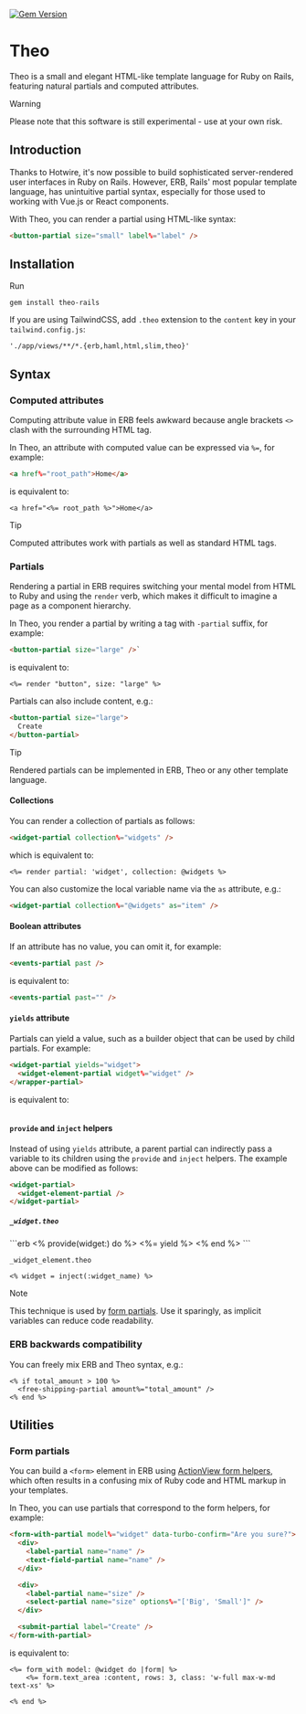[![Gem Version](https://badge.fury.io/rb/theo-rails.svg)](https://badge.fury.io/rb/theo-rails)

# Theo
Theo is a small and elegant HTML-like template language for Ruby on Rails, featuring natural partials and computed attributes.

> [!WARNING]
> Please note that this software is still experimental - use at your own risk.


## Introduction

Thanks to Hotwire, it's now possible to build sophisticated server-rendered user interfaces in Ruby on Rails. However, ERB, Rails' most popular template language, has unintuitive partial syntax, especially for those used to working with Vue.js or React components.

With Theo, you can render a partial using HTML-like syntax:
```html
<button-partial size="small" label%="label" />
```


## Installation

Run

    gem install theo-rails

If you are using TailwindCSS, add `.theo` extension to the `content` key in your `tailwind.config.js`:

    './app/views/**/*.{erb,haml,html,slim,theo}'


## Syntax


### Computed attributes

Computing attribute value in ERB feels awkward because angle brackets `<>` clash with the surrounding HTML tag.

In Theo, an attribute with computed value can be expressed via `%=`, for example:
```html
<a href%="root_path">Home</a>
```
is equivalent to:
```erb
<a href="<%= root_path %>">Home</a>
```
> [!TIP]  
> Computed attributes work with partials as well as standard HTML tags.


### Partials

Rendering a partial in ERB requires switching your mental model from HTML to Ruby and using the `render` verb, which makes it difficult to imagine a page as a component hierarchy.

In Theo, you render a partial by writing a tag with `-partial` suffix, for example:
```html
<button-partial size="large" />`
```
is equivalent to:
```erb
<%= render "button", size: "large" %>
```

Partials can also include content, e.g.:
```html
<button-partial size="large">
  Create
</button-partial>
```

> [!TIP]
> Rendered partials can be implemented in ERB, Theo or any other template language.


#### Collections

You can render a collection of partials as follows:
```html
<widget-partial collection%="widgets" />
```
which is equivalent to:
```erb
<%= render partial: 'widget', collection: @widgets %>
```

You can also customize the local variable name via the `as` attribute, e.g.:
```html
<widget-partial collection%="@widgets" as="item" />
```


#### Boolean attributes

If an attribute has no value, you can omit it, for example:
```html
<events-partial past />
```
is equivalent to:
```html
<events-partial past="" />
```


#### `yields` attribute

Partials can yield a value, such as a builder object that can be used by child partials. For example:
```html
<widget-partial yields="widget">
  <widget-element-partial widget%="widget" />
</wrapper-partial>
```
is equivalent to:
```erb
```

#### `provide` and `inject` helpers

Instead of using `yields` attribute, a parent partial can indirectly pass a variable to its children using the `provide` and `inject` helpers. The example above can be modified as follows:
```html
<widget-partial>
  <widget-element-partial />
</widget-partial>
```

<h5 a><strong><code>_widget.theo</code></strong></h5>
```erb
<% provide(widget:) do %>
  <%= yield %>
<% end %>
```

`_widget_element.theo`
```erb
<% widget = inject(:widget_name) %>
```

> [!NOTE]
> This technique is used by [form partials](#form-partials). Use it sparingly, as implicit variables can reduce code readability. 


### ERB backwards compatibility

You can freely mix ERB and Theo syntax, e.g.:
```erb
<% if total_amount > 100 %>
  <free-shipping-partial amount%="total_amount" />
<% end %>
```


## Utilities

### Form partials

You can build a `<form>` element in ERB using [ActionView form helpers](https://guides.rubyonrails.org/form_helpers.html), which often results in a confusing mix of Ruby code and HTML markup in your templates.

In Theo, you can use partials that correspond to the form helpers, for example:
```html
<form-with-partial model%="widget" data-turbo-confirm="Are you sure?">
  <div>
    <label-partial name="name" />
    <text-field-partial name="name" />
  </div>

  <div>
    <label-partial name="size" />
    <select-partial name="size" options%="['Big', 'Small']" />
  </div>

  <submit-partial label="Create" />
</form-with-partial>
```
is equivalent to:
```erb
<%= form_with model: @widget do |form| %>
    <%= form.text_area :content, rows: 3, class: 'w-full max-w-md text-xs' %>

<% end %>
```

